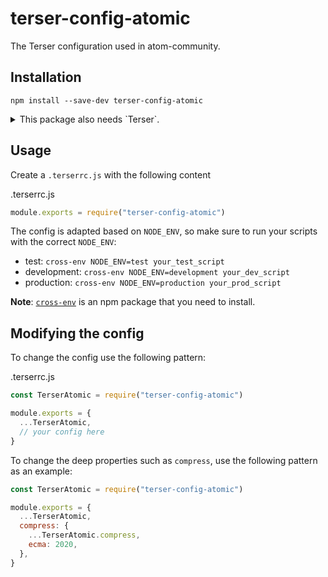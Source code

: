# terser-config-atomic

The Terser configuration used in atom-community.

## Installation

```
npm install --save-dev terser-config-atomic
```

<details>
<summary>This package also needs `Terser`.</summary>

Either add the following to your `.npmrc` if using `pnpm` to hoist the Terser bundled with the config

```
public-hoist-pattern[]=*
```

Or install `terser` yourself in your `devDependencies`.

If using `npm`, the terser dependency is hoisted automatically.

If you use `Parcel` or `rullup-plugin-atomic`, `Terser` is already included.

</details>

## Usage

Create a `.terserrc.js` with the following content

.terserrc.js

```js
module.exports = require("terser-config-atomic")
```

The config is adapted based on `NODE_ENV`, so make sure to run your scripts with the correct `NODE_ENV`:

- test: `cross-env NODE_ENV=test your_test_script`
- development: `cross-env NODE_ENV=development your_dev_script`
- production: `cross-env NODE_ENV=production your_prod_script`

**Note**: [`cross-env`](https://www.npmjs.com/package/cross-env) is an npm package that you need to install.

## Modifying the config

To change the config use the following pattern:

.terserrc.js

```js
const TerserAtomic = require("terser-config-atomic")

module.exports = {
  ...TerserAtomic,
  // your config here
}
```

To change the deep properties such as `compress`, use the following pattern as an example:

```js
const TerserAtomic = require("terser-config-atomic")

module.exports = {
  ...TerserAtomic,
  compress: {
    ...TerserAtomic.compress,
    ecma: 2020,
  },
}
```
